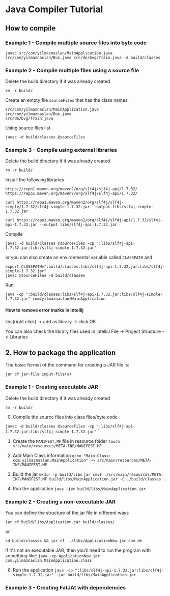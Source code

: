 # Java Compiler Tutorial

## How to compile

### Example 1 - Compile multiple source files into byte code

`javac src/com/yilmaznaslan/MainApplication.java src/com/yilmaznaslan/Bus.java src/de/bvg/Train.java -d build/classes`

### Example 2 - Compile multiple files using a source file

Delete the build directory if it was already created

`rm -r build/`

Create an empty file `sourceFiles` that has the class names

```
src/com/yilmaznaslan/MainApplication.java
src/com/yilmaznaslan/Bus.java
src/de/bvg/Train.java
```

Using source files list

`javac -d build/classes @sourceFiles`

### Example 3 - Compile using external libraries

Delete the build directory if it was already created

`rm -r build/`

Install the following libraries

    https://repo1.maven.org/maven2/org/slf4j/slf4j-api/1.7.32/
    https://repo1.maven.org/maven2/org/slf4j/slf4j-api/1.7.32/

`curl https://repo1.maven.org/maven2/org/slf4j/slf4j-simple/1.7.32/slf4j-simple-1.7.32.jar --output libs/slf4j-simple-1.7.32.jar`

`curl https://repo1.maven.org/maven2/org/slf4j/slf4j-api/1.7.32/slf4j-api-1.7.32.jar --output libs/slf4j-api-1.7.32.jar`


Compile

`javac -d build/classes @sourceFiles -cp ":libs/slf4j-api-1.7.32.jar:libs/slf4j-simple-1.7.32.jar"`

or you can also create an environmental variable called `CLASSPATH` and
```
export CLASSPATH=":build/classes:libs/slf4j-api-1.7.32.jar:libs/slf4j-simple-1.7.32.jar"
javac @sourceFiles -d build/classes
```

Run

`java -cp ":build/classes:libs/slf4j-api-1.7.32.jar:libs/slf4j-simple-1.7.32.jar" com/yilmaznaslan/MainApplication`

#### How to remove error marks in intellij

libs(right click) -> add as library -> click OK

You can also check the library files used in intelliJ
File -> Project Structure -> Libraries 

## 2. How to package the application
The basic format of the command for creating a JAR file is:

`jar cf jar-file input-file(s)`

### Example 1 - Creating executable JAR

Delete the build directory if it was already created

`rm -r build/`

0. Compile the source files into class files/byte code

`javac -d build/classes @sourceFiles -cp ":libs/slf4j-api-1.7.32.jar:libs/slf4j-simple-1.7.32.jar"`
``
1. Create the `MANIFEST.MF` file in resource folder
   `touch src/main/resources/META-INF/MANIFEST.MF`

2. Add Main Class information
   `echo "Main-Class: com.yilmaznaslan.MainApplication" >> src/main/resources/META-INF/MANIFEST.MF`

3. Build the jar
   `mkdir -p build/libs`
   `jar cmvf ./src/main/resources/META-INF/MANIFEST.MF build/libs/MainApplication.jar -C ./build/classes .`

4. Run the application
   `java -jar build/libs/MainApplication.jar`

### Example 2 - Creating a non-executable JAR
You can define the structure of the jar file in different ways

`jar cf build/libs/Application.jar build/classes/`

or

`cd build/classes && jar cf ../libs/ApplicationNew.jar com de`

If it's not an executable JAR, then you'll need to run the program with something like:
`java -cp ApplicationNew.jar com.yilmaznaslan.MainApplication.class`


6. Run the application
   `java -cp ":libs/slf4j-api-1.7.32.jar:libs/slf4j-simple-1.7.32.jar" -jar build/libs/MainApplication.jar`

### Example 3 - Creating FatJAt with dependencies